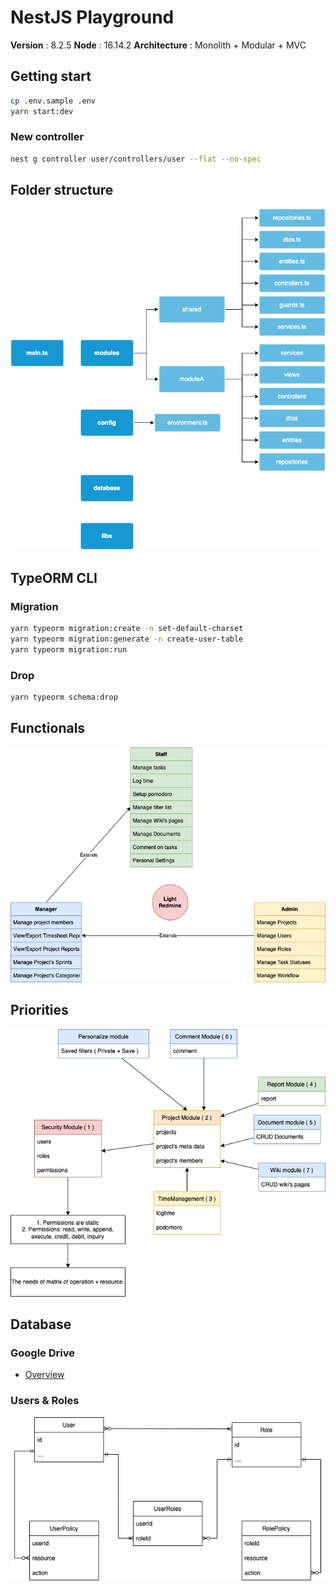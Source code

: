 # NestJS Playground

**Version** : 8.2.5
**Node** : 16.14.2
**Architecture** : Monolith + Modular + MVC

## Getting start

```bash
cp .env.sample .env
yarn start:dev
```

### New controller

```bash
nest g controller user/controllers/user --flat --no-spec
```

## Folder structure

![Folder structure](./documents/nestjs.png)

## TypeORM CLI

### Migration

```bash
yarn typeorm migration:create -n set-default-charset
yarn typeorm migration:generate -n create-user-table
yarn typeorm migration:run
```

### Drop

```bash
yarn typeorm schema:drop
```

## Functionals

![Functional](./documents/NestJS-High-Level.png)

## Priorities

![Priorities](./documents/NestJS-Analyze.png)

## Database

### Google Drive

- [Overview](https://docs.google.com/spreadsheets/d/1inTe8JJ_bGepaQv0LEQGYrGNf5FD7igSljqXEdHprO4/edit?usp=sharing)

### Users & Roles

![Users and Roles](./documents/NestJS-User-Role.png)

